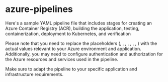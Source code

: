 # azure-pipelines
Here's a sample YAML pipeline file that includes stages for creating an Azure Container Registry (ACR), building the application, testing, containerization, deployment to Kubernetes, and verification

Please note that you need to replace the placeholders (<Azure Subscription>, <ACR Name>, <Resource Group Name>, <Image Name>, <Path to Dockerfile>, <Azure Subscription Endpoint>, <Kubernetes Cluster Name>, <Path to Kubernetes Deployment YAML>) with the actual values relevant to your Azure environment and application. Additionally, you may need to configure authentication and authorization for the Azure resources and services used in the pipeline.

Make sure to adapt the pipeline to your specific application and infrastructure requirements.
